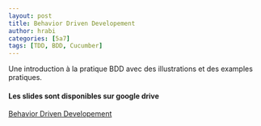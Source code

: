 ```yaml
---
layout: post
title: Behavior Driven Developement 
author: hrabi
categories: [5a7]
tags: [TDD, BDD, Cucumber]
---
```

Une introduction à la pratique BDD avec des illustrations et des examples pratiques.



#### Les slides sont disponibles sur google drive

<div class="drive_chip">
	<a href="https://docs.google.com/presentation/d/1Cu35bmAM8g3FD4qmqyAOms1Uv_jvsG8mHKUJnahFrdY/edit?usp=drive_web" target="_blank">
     <span dir="ltr">Behavior Driven Developement </span>
	</a>
</div>
